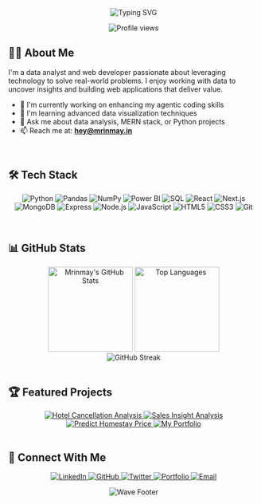 <!-- Animated Header & Introduction -->
<div align="center">
  <img src="https://readme-typing-svg.herokuapp.com?font=Fira+Code&weight=600&size=30&duration=3000&pause=1000&color=0EA5E9&center=true&vCenter=true&width=600&lines=Hello+There!+I'm+Mrinmay+Ray;Data+Analyst+%26+Web+Developer;Turning+Data+into+Solutions" alt="Typing SVG" />
</div>

<p align="center">
  <img src="https://komarev.com/ghpvc/?username=mrinmayray&label=Profile%20views&color=0ea5e9&style=flat" alt="Profile views" />
</p>

## 👨‍💻 About Me

I'm a data analyst and web developer passionate about leveraging technology to solve real-world problems. I enjoy working with data to uncover insights and building web applications that deliver value.

- 🔭 I'm currently working on enhancing my agentic coding skills
- 🌱 I'm learning advanced data visualization techniques
- 💬 Ask me about data analysis, MERN stack, or Python projects
- 📫 Reach me at: **hey@mrinmay.in**

<br>

## 🛠️ Tech Stack

<p align="center">
  <!-- Data Analysis -->
  <img src="https://img.shields.io/badge/Python-3776AB?style=for-the-badge&logo=python&logoColor=white" alt="Python" />
  <img src="https://img.shields.io/badge/Pandas-150458?style=for-the-badge&logo=pandas&logoColor=white" alt="Pandas" />
  <img src="https://img.shields.io/badge/NumPy-013243?style=for-the-badge&logo=numpy&logoColor=white" alt="NumPy" />
  <img src="https://img.shields.io/badge/Power_BI-F2C811?style=for-the-badge&logo=powerbi&logoColor=black" alt="Power BI" />
  <img src="https://img.shields.io/badge/SQL-4479A1?style=for-the-badge&logo=mysql&logoColor=white" alt="SQL" />
  <!-- Web Development -->
  <img src="https://img.shields.io/badge/React-61DAFB?style=for-the-badge&logo=react&logoColor=black" alt="React" />
  <img src="https://img.shields.io/badge/Next.js-000000?style=for-the-badge&logo=nextdotjs&logoColor=white" alt="Next.js" />
  <img src="https://img.shields.io/badge/MongoDB-47A248?style=for-the-badge&logo=mongodb&logoColor=white" alt="MongoDB" />
  <img src="https://img.shields.io/badge/Express-000000?style=for-the-badge&logo=express&logoColor=white" alt="Express" />
  <img src="https://img.shields.io/badge/Node.js-339933?style=for-the-badge&logo=nodedotjs&logoColor=white" alt="Node.js" />
  <!-- Other Skills -->
  <img src="https://img.shields.io/badge/JavaScript-F7DF1E?style=for-the-badge&logo=javascript&logoColor=black" alt="JavaScript" />
  <img src="https://img.shields.io/badge/HTML5-E34F26?style=for-the-badge&logo=html5&logoColor=white" alt="HTML5" />
  <img src="https://img.shields.io/badge/CSS3-1572B6?style=for-the-badge&logo=css3&logoColor=white" alt="CSS3" />
  <img src="https://img.shields.io/badge/Git-F05032?style=for-the-badge&logo=git&logoColor=white" alt="Git" />
</p>

<br>

## 📊 GitHub Stats

<div align="center">
  <img src="https://github-readme-stats.vercel.app/api?username=mrinmayray&show_icons=true&theme=tokyonight&hide_border=true&count_private=true" alt="Mrinmay's GitHub Stats" height="170" />
  <img src="https://github-readme-stats.vercel.app/api/top-langs/?username=mrinmayray&layout=compact&theme=tokyonight&hide_border=true" alt="Top Languages" height="170" />
</div>

<div align="center">
  <img src="https://github-readme-streak-stats.herokuapp.com/?user=mrinmayray&theme=tokyonight&hide_border=true" alt="GitHub Streak" />
</div>

<br>

## 🏆 Featured Projects

<div align="center">
  <a href="https://github.com/mrinmayray/Hotel-Cancellation-analysis">
    <img src="https://github-readme-stats.vercel.app/api/pin/?username=mrinmayray&repo=Hotel-Cancellation-analysis&theme=tokyonight&hide_border=true" alt="Hotel Cancellation Analysis" />
  </a>
  <a href="https://github.com/mrinmayray/Sales-Insigth-Analysis-Project">
    <img src="https://github-readme-stats.vercel.app/api/pin/?username=mrinmayray&repo=Sales-Insigth-Analysis-Project&theme=tokyonight&hide_border=true" alt="Sales Insight Analysis" />
  </a>
</div>

<div align="center">
  <a href="https://github.com/mrinmayray/Predict-Homestay-Price---Regression-Model-and-Analysis">
    <img src="https://github-readme-stats.vercel.app/api/pin/?username=mrinmayray&repo=Predict-Homestay-Price---Regression-Model-and-Analysis&theme=tokyonight&hide_border=true" alt="Predict Homestay Price" />
  </a>
  <a href="https://github.com/mrinmayray/my-portfolio">
    <img src="https://github-readme-stats.vercel.app/api/pin/?username=mrinmayray&repo=my-portfolio&theme=tokyonight&hide_border=true" alt="My Portfolio" />
  </a>
</div>

<br>

## 🔗 Connect With Me

<p align="center">
  <a href="https://www.linkedin.com/in/mrinmayray/" target="_blank">
    <img src="https://img.shields.io/badge/LinkedIn-0077B5?style=for-the-badge&logo=linkedin&logoColor=white" alt="LinkedIn" />
  </a>
  <a href="https://github.com/mrinmayray/" target="_blank">
    <img src="https://img.shields.io/badge/GitHub-100000?style=for-the-badge&logo=github&logoColor=white" alt="GitHub" />
  </a>
  <a href="https://x.com/@mrinmay__" target="_blank">
    <img src="https://img.shields.io/badge/Twitter-1DA1F2?style=for-the-badge&logo=twitter&logoColor=white" alt="Twitter" />
  </a>
  <a href="https://mrinmayray.me" target="_blank">
    <img src="https://img.shields.io/badge/Portfolio-0A0A0A?style=for-the-badge&logo=dev.to&logoColor=white" alt="Portfolio" />
  </a>
  <a href="mailto:hey@mrinmay.in">
    <img src="https://img.shields.io/badge/Email-D14836?style=for-the-badge&logo=gmail&logoColor=white" alt="Email" />
  </a>
</p>

<div align="center">
  <img src="https://capsule-render.vercel.app/api?type=waving&color=0:0ea5e9,100:38bdf8&height=120&section=footer" alt="Wave Footer" />
</div>
